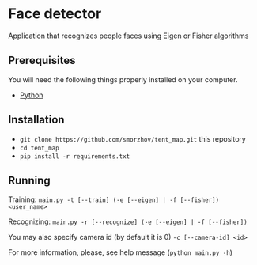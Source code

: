# Face detector

Application that recognizes people faces using Eigen or Fisher algorithms

## Prerequisites

You will need the following things properly installed on your computer.

* [Python](https://www.python.org/)

## Installation

* `git clone https://github.com/smorzhov/tent_map.git` this repository
* `cd tent_map`
* `pip install -r requirements.txt`

## Running

Training:     `main.py -t [--train] (-e [--eigen] | -f [--fisher]) <user_name>`

Recognizing:  `main.py -r [--recognize] (-e [--eigen] | -f [--fisher])`

You may also specify camera id (by default it is 0) `-c [--camera-id] <id>`

For more information, please, see help message (`python main.py -h`)